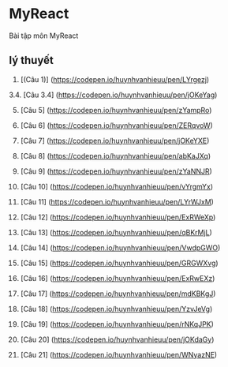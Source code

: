 # MyReact
Bài tập môn MyReact
## lý thuyết
 1. [(Câu 1)] (https://codepen.io/huynhvanhieuu/pen/LYrgezj)

3.4. [Câu 3.4] (https://codepen.io/huynhvanhieuu/pen/jOKeYag)

 5. [Câu 5] (https://codepen.io/huynhvanhieuu/pen/zYampRo)
  
 7. [Câu 6] (https://codepen.io/huynhvanhieuu/pen/ZERqvoW)
 
 9. [Câu 7] (https://codepen.io/huynhvanhieuu/pen/jOKeYXE)
  
 11. [Câu 8] (https://codepen.io/huynhvanhieuu/pen/abKaJXq)
 
 13. [Câu 9] (https://codepen.io/huynhvanhieuu/pen/zYaNNJR)
 
 15. [Câu 10] (https://codepen.io/huynhvanhieuu/pen/vYrgmYx)
 
 17. [Câu 11] (https://codepen.io/huynhvanhieuu/pen/LYrWJxM)
 
 19. [Câu 12] (https://codepen.io/huynhvanhieuu/pen/ExRWeXp)
 
 21. [Câu 13] (https://codepen.io/huynhvanhieuu/pen/qBKrMjL)
 
 23. [Câu 14] (https://codepen.io/huynhvanhieuu/pen/VwdpGWO)
 
 25. [Câu 15] (https://codepen.io/huynhvanhieuu/pen/GRGWXvg)
  
 27. [Câu 16] (https://codepen.io/huynhvanhieuu/pen/ExRwEXz)
  
 29. [Câu 17] (https://codepen.io/huynhvanhieuu/pen/mdKBKgJ)
 
 31. [Câu 18] (https://codepen.io/huynhvanhieuu/pen/YzvJeVg)
 
 33. [Câu 19] (https://codepen.io/huynhvanhieuu/pen/rNKqJPK)
 
 35. [Câu 20] (https://codepen.io/huynhvanhieuu/pen/jOKdaGy)
 
 37. [Câu 21] (https://codepen.io/huynhvanhieuu/pen/WNyazNE)



